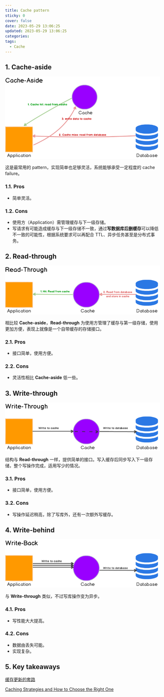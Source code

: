 ```yaml
---
title: Cache pattern
sticky: 0
cover: false
date: 2023-05-29 13:06:25
updated: 2023-05-29 13:06:25
categories:
tags:
  - Cache
---
```


## 1. Cache-aside

![cache-aside](../../../img/2023/cache-aside.png)

这是最常用的 pattern，实现简单也足够灵活，系统能够承受一定程度的 cache failure。

### 1.1. Pros

- 简单灵活。

### 1.2. Cons

- 使用方（Application）需管理缓存与下一级存储。
- 写请求有可能造成缓存与下一级存储不一致，通过**写数据库后删缓存**可以降低不一致的可能性，根据系统要求可以再配合 TTL、异步任务甚至是分布式事务。

## 2. Read-through

![read-through](../../../img/2023/read-through.png)

相比较 **Cache-aside**，**Read-through** 为使用方管理了缓存与第一级存储，使用更加方便，表现上就像是一个自带缓存的存储接口。

### 2.1. Pros

- 接口简单，使用方便。

### 2.2. Cons

- 灵活性相比 **Cache-aside** 低一些。

## 3. Write-through

![write-through](../../../img/2023/write-through.png)

结构与 **Read-through** 一样，提供简单的接口。写入缓存后同步写入下一级存储，整个写操作完成，适用写少的情况。

### 3.1. Pros

- 接口简单，使用方便。

### 3.2. Cons

- 写操作延迟稍高，除了写库外，还有一次额外写缓存。

## 4. Write-behind

![write-back](../../../img/2023/write-back.png)

与 **Write-through** 类似，不过写库操作变为异步。

### 4.1. Pros

- 写性能大大提高。

### 4.2. Cons

- 数据由丢失可能。
- 实现复杂。

## 5. Key takeaways

[缓存更新的套路](https://coolshell.cn/articles/17416.html)

[Caching Strategies and How to Choose the Right One](https://codeahoy.com/2017/08/11/caching-strategies-and-how-to-choose-the-right-one/)
